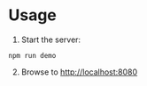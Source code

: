 # Usage

1. Start the server:

```shell
npm run demo
```

2. Browse to [http://localhost:8080](http://localhost:8080)

